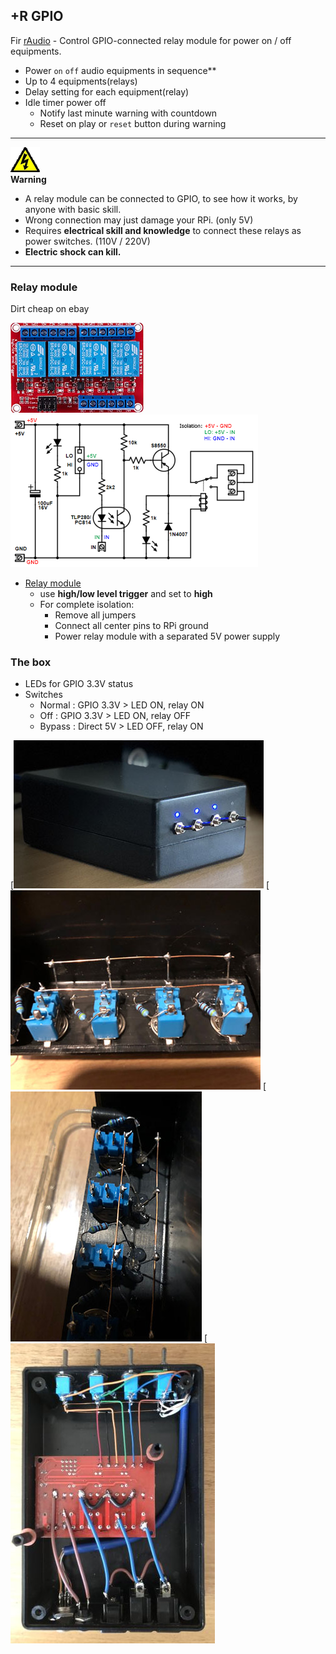 +R GPIO
---
Fir [rAudio](https://github.com/rern/rAudio) - Control GPIO-connected relay module for power on / off equipments.
- Power `on` `off` audio equipments in sequence**
- Up to 4 equipments(relays)
- Delay setting for each equipment(relay)
- Idle timer power off
	- Notify last minute warning with countdown
	- Reset on play or `reset` button during warning

<hr>

![warning](https://github.com/rern/R_GPIO/blob/master/warning.png)  
**Warning**
- A relay module can be connected to GPIO, to see how it works, by anyone with basic skill.  
- Wrong connection may just damage your RPi. (only 5V)  
- Requires **electrical skill and knowledge** to connect these relays as power switches. (110V / 220V)  
- **Electric shock can kill.**  

<hr>

### Relay module
Dirt cheap on ebay

![relay](https://github.com/rern/R_GPIO/blob/master/relays.jpg)  
![relay](https://github.com/rern/R_GPIO/blob/master/relay_module_circuit.png)

- [Relay module](https://www.ebay.com/sch/i.html?_from=R40&_nkw=5V+4+Channel+Relay+Module+High%2FLow&_sacat=0&_sop=15)
    - use **high/low level trigger** and set to **high**
	- For complete isolation:
		- Remove all jumpers
		- Connect all center pins to RPi ground
		- Power relay module with a separated 5V power supply

### The box
- LEDs for GPIO 3.3V status
- Switches
	- Normal : GPIO 3.3V > LED ON, relay ON
	- Off : GPIO 3.3V > LED ON, relay OFF
	- Bypass : Direct 5V > LED OFF, relay ON
	
[![11](https://github.com/rern/R_GPIO/blob/master/11.jpg)
[![8](https://github.com/rern/R_GPIO/blob/master/08.jpg)
[![9](https://github.com/rern/R_GPIO/blob/master/09.jpg)
[![10](https://github.com/rern/R_GPIO/blob/master/10.jpg)
